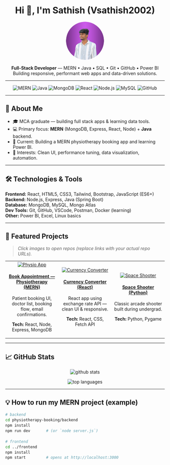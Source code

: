 <!-- HERO / HEADER -->
<h1 align="center">Hi 👋, I'm Sathish (Vsathish2002)</h1>
<p align="center">
  <img src="sathish-1.png" alt="profile" width="120" style="border-radius:50%" />
</p>
<p align="center">
  <strong>Full-Stack Developer</strong> — MERN • Java • SQL • Git • GitHub • Power BI<br/>
  Building responsive, performant web apps and data-driven solutions.
</p>

---

<!-- BADGES -->
<p align="center">
  <img alt="MERN" src="https://img.shields.io/badge/MERN-Stack-4DB33D?style=flat&logo=mern" />
  <img alt="Java" src="https://img.shields.io/badge/Java-ED8B00?style=flat&logo=java&logoColor=white" />
  <img alt="MongoDB" src="https://img.shields.io/badge/MongoDB-47A248?style=flat&logo=mongodb&logoColor=white" />
  <img alt="React" src="https://img.shields.io/badge/React-61DAFB?style=flat&logo=react&logoColor=black" />
  <img alt="Node.js" src="https://img.shields.io/badge/Node.js-339933?style=flat&logo=node.js&logoColor=white" />
  <img alt="MySQL" src="https://img.shields.io/badge/MySQL-4479A1?style=flat&logo=mysql&logoColor=white" />
  <img alt="GitHub" src="https://img.shields.io/badge/GitHub-181717?style=flat&logo=github&logoColor=white" />
</p>

---

## 📌 About Me
- 🎓 MCA graduate — building full stack apps & learning data tools.
- 💻 Primary focus: **MERN** (MongoDB, Express, React, Node) + **Java** backend.
- 🔭 Current: Building a MERN physiotherapy booking app and learning Power BI.
- 🌱 Interests: Clean UI, performance tuning, data visualization, automation.

---

## 🛠️ Technologies & Tools

**Frontend:** React, HTML5, CSS3, Tailwind, Bootstrap, JavaScript (ES6+)  
**Backend:** Node.js, Express, Java (Spring Boot)  
**Database:** MongoDB, MySQL, Mongo Atlas  
**Dev Tools:** Git, GitHub, VSCode, Postman, Docker (learning)  
**Other:** Power BI, Excel, Linux basics

---

## 🚀 Featured Projects

> _Click images to open repos (replace links with your actual repo URLs)._

<table>
  <tr>
    <td align="center" width="33%">
      <a href="https://github.com/Vsathish2002/physiotherapy-booking">
        <img src="assets/proj1.png" alt="Physio App" width="220" />
        <h4>Book Appointment — Physiotherapy (MERN)</h4>
      </a>
      <p>Patient booking UI, doctor list, booking flow, email confirmations.</p>
      <p><strong>Tech:</strong> React, Node, Express, MongoDB</p>
    </td>
    <td align="center" width="33%">
      <a href="https://github.com/Vsathish2002/currency-converter">
        <img src="assets/proj2.png" alt="Currency Converter" width="220" />
        <h4>Currency Converter (React)</h4>
      </a>
      <p>React app using exchange rate API — clean UI & responsive.</p>
      <p><strong>Tech:</strong> React, CSS, Fetch API</p>
    </td>
    <td align="center" width="33%">
      <a href="https://github.com/Vsathish2002/space-shooter">
        <img src="assets/proj3.png" alt="Space Shooter" width="220" />
        <h4>Space Shooter (Python)</h4>
      </a>
      <p>Classic arcade shooter built during undergrad.</p>
      <p><strong>Tech:</strong> Python, Pygame</p>
    </td>
  </tr>
</table>

---

## 📈 GitHub Stats

<p align="center">
  <img src="https://github-readme-stats.vercel.app/api?username=Vsathish2002&show_icons=true&theme=radical" alt="github stats" />
</p>
<p align="center">
  <img src="https://github-readme-stats.vercel.app/api/top-langs/?username=Vsathish2002&layout=compact&theme=radical" alt="top languages" />
</p>

---

## 💡 How to run my MERN project (example)
```bash
# backend
cd physiotherapy-booking/backend
npm install
npm run dev       # (or `node server.js`)

# frontend
cd ../frontend
npm install
npm start         # opens at http://localhost:3000
